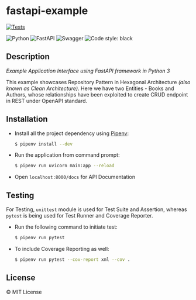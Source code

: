# fastapi-example

[![Tests](https://github.com/Progyan1997/fastapi-example/actions/workflows/tests.yml/badge.svg)](https://github.com/Progyan1997/fastapi-example/actions/workflows/tests.yml)

![Python](https://img.shields.io/badge/python-3670A0?style=for-the-badge&logo=python&logoColor=ffdd54)
![FastAPI](https://img.shields.io/badge/FastAPI-005571?style=for-the-badge&logo=fastapi)
![Swagger](https://img.shields.io/badge/-Swagger-%23Clojure?style=for-the-badge&logo=swagger&logoColor=white)
![Code style: black](https://img.shields.io/badge/code%20style-black-000000.svg?style=for-the-badge)

## Description

_Example Application Interface using FastAPI framework in Python 3_

This example showcases Repository Pattern in Hexagonal Architecture _(also known as Clean Architecture)_. Here we have two Entities - Books and Authors, whose relationships have been exploited to create CRUD endpoint in REST under OpenAPI standard.

## Installation

- Install all the project dependency using [Pipenv](pipenv.pypa.io):

  ```sh
  $ pipenv install --dev
  ```

- Run the application from command prompt:
  ```sh
  $ pipenv run uvicorn main:app --reload
  ```
- Open `localhost:8000/docs` for API Documentation

## Testing

For Testing, `unittest` module is used for Test Suite and Assertion, whereas `pytest` is being used for Test Runner and Coverage Reporter.

- Run the following command to initiate test:
  ```sh
  $ pipenv run pytest
  ```
- To include Coverage Reporting as well:
  ```sh
  $ pipenv run pytest --cov-report xml --cov .
  ```

## License

&copy; MIT License
